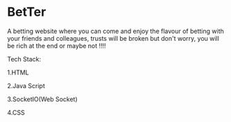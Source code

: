# BetTer
A betting website where you can come and enjoy the flavour of betting with your friends and colleagues, trusts will be broken but don't worry, you will be rich at the end or maybe not !!!! 

Tech Stack:

1.HTML

2.Java Script

3.SocketIO(Web Socket)

4.CSS
